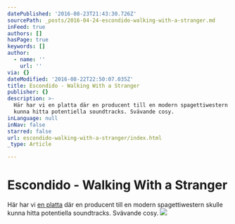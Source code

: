 ```yaml
---
datePublished: '2016-08-23T21:43:30.726Z'
sourcePath: _posts/2016-04-24-escondido-walking-with-a-stranger.md
inFeed: true
authors: []
hasPage: true
keywords: []
author:
  - name: ''
    url: ''
via: {}
dateModified: '2016-08-22T22:50:07.035Z'
title: Escondido - Walking With a Stranger
publisher: {}
description: >-
  Här har vi en platta där en producent till en modern spagettiwestern skulle
  kunna hitta potentiella soundtracks. Svävande cosy.
inLanguage: null
inNav: false
starred: false
url: escondido-walking-with-a-stranger/index.html
_type: Article

---
```

# Escondido - Walking With a Stranger

Här har vi [en platta][0] där en producent till en modern spagettiwestern skulle kunna hitta potentiella soundtracks. Svävande cosy.
![](https://the-grid-user-content.s3-us-west-2.amazonaws.com/50d67d0a-3f42-4f9d-b563-2bda5fa7fb51.jpg)

[0]: https://open.spotify.com/album/4LcI0UJmkd717mGgygsIfx